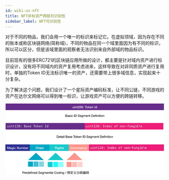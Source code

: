 ```yaml
---
id: wiki-us-nft
title: NFT非标资产跨链可识别性
sidebar_label: NFT可识别性
---
```


对于不同的物品，我们会用一个唯一的标识来标记它。在虚拟领域，因为存在不同的账本或称区块链网络(简称域)，不同的物品在同一个域里面因为有不同的标识，所以可以区分，但是该域里面的观察者无法识别来自外部域的物品标识。

目前现有的很多ERC721的区块链应用所做的设计，都主要是针对域内资产进行标识设计，没有将不同域内的资产复用考虑进来，这样导致在对非同质资产进行复用时，单独的Token ID无法标识唯一的资产，还需要带上很多域信息，实现起来十分复杂。

为了解决这个问题，我们设计了一个星际资产编码标准，让不同公链，不同游戏的资产在达尔文网络可以得到唯一标识，让游戏资产可以方便的跨链转移。

![NFT 可识别性](assets/nft-identifiability.png)